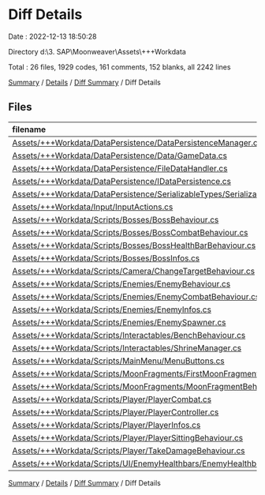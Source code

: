 # Diff Details

Date : 2022-12-13 18:50:28

Directory d:\\3. SAP\\Moonweaver\\Assets\\+++Workdata

Total : 26 files,  1929 codes, 161 comments, 152 blanks, all 2242 lines

[Summary](results.md) / [Details](details.md) / [Diff Summary](diff.md) / Diff Details

## Files
| filename | language | code | comment | blank | total |
| :--- | :--- | ---: | ---: | ---: | ---: |
| [Assets/+++Workdata/DataPersistence/DataPersistenceManager.cs](/Assets/+++Workdata/DataPersistence/DataPersistenceManager.cs) | C# | 67 | 5 | 15 | 87 |
| [Assets/+++Workdata/DataPersistence/Data/GameData.cs](/Assets/+++Workdata/DataPersistence/Data/GameData.cs) | C# | 40 | 3 | 4 | 47 |
| [Assets/+++Workdata/DataPersistence/FileDataHandler.cs](/Assets/+++Workdata/DataPersistence/FileDataHandler.cs) | C# | 60 | 3 | 8 | 71 |
| [Assets/+++Workdata/DataPersistence/IDataPersistence.cs](/Assets/+++Workdata/DataPersistence/IDataPersistence.cs) | C# | 8 | 9 | 3 | 20 |
| [Assets/+++Workdata/DataPersistence/SerializableTypes/SerializableDictionary.cs](/Assets/+++Workdata/DataPersistence/SerializableTypes/SerializableDictionary.cs) | C# | 31 | 0 | 5 | 36 |
| [Assets/+++Workdata/Input/InputActions.cs](/Assets/+++Workdata/Input/InputActions.cs) | C# | 1,199 | 16 | 16 | 1,231 |
| [Assets/+++Workdata/Scripts/Bosses/BossBehaviour.cs](/Assets/+++Workdata/Scripts/Bosses/BossBehaviour.cs) | C# | 50 | 0 | 10 | 60 |
| [Assets/+++Workdata/Scripts/Bosses/BossCombatBehaviour.cs](/Assets/+++Workdata/Scripts/Bosses/BossCombatBehaviour.cs) | C# | 77 | 21 | 21 | 119 |
| [Assets/+++Workdata/Scripts/Bosses/BossHealthBarBehaviour.cs](/Assets/+++Workdata/Scripts/Bosses/BossHealthBarBehaviour.cs) | C# | 63 | 1 | 8 | 72 |
| [Assets/+++Workdata/Scripts/Bosses/BossInfos.cs](/Assets/+++Workdata/Scripts/Bosses/BossInfos.cs) | C# | 99 | 34 | 14 | 147 |
| [Assets/+++Workdata/Scripts/Camera/ChangeTargetBehaviour.cs](/Assets/+++Workdata/Scripts/Camera/ChangeTargetBehaviour.cs) | C# | 35 | 0 | 5 | 40 |
| [Assets/+++Workdata/Scripts/Enemies/EnemyBehaviour.cs](/Assets/+++Workdata/Scripts/Enemies/EnemyBehaviour.cs) | C# | 2 | 0 | 0 | 2 |
| [Assets/+++Workdata/Scripts/Enemies/EnemyCombatBehaviour.cs](/Assets/+++Workdata/Scripts/Enemies/EnemyCombatBehaviour.cs) | C# | -1 | 21 | 1 | 21 |
| [Assets/+++Workdata/Scripts/Enemies/EnemyInfos.cs](/Assets/+++Workdata/Scripts/Enemies/EnemyInfos.cs) | C# | 4 | 0 | 0 | 4 |
| [Assets/+++Workdata/Scripts/Enemies/EnemySpawner.cs](/Assets/+++Workdata/Scripts/Enemies/EnemySpawner.cs) | C# | 14 | 13 | 0 | 27 |
| [Assets/+++Workdata/Scripts/Interactables/BenchBehaviour.cs](/Assets/+++Workdata/Scripts/Interactables/BenchBehaviour.cs) | C# | 28 | 0 | 6 | 34 |
| [Assets/+++Workdata/Scripts/Interactables/ShrineManager.cs](/Assets/+++Workdata/Scripts/Interactables/ShrineManager.cs) | C# | 15 | 9 | 2 | 26 |
| [Assets/+++Workdata/Scripts/MainMenu/MenuButtons.cs](/Assets/+++Workdata/Scripts/MainMenu/MenuButtons.cs) | C# | 11 | 0 | 0 | 11 |
| [Assets/+++Workdata/Scripts/MoonFragments/FirstMoonFragmentBehaviour.cs](/Assets/+++Workdata/Scripts/MoonFragments/FirstMoonFragmentBehaviour.cs) | C# | -9 | -1 | 0 | -10 |
| [Assets/+++Workdata/Scripts/MoonFragments/MoonFragmentBehaviour.cs](/Assets/+++Workdata/Scripts/MoonFragments/MoonFragmentBehaviour.cs) | C# | 14 | 0 | 2 | 16 |
| [Assets/+++Workdata/Scripts/Player/PlayerCombat.cs](/Assets/+++Workdata/Scripts/Player/PlayerCombat.cs) | C# | 0 | 1 | 0 | 1 |
| [Assets/+++Workdata/Scripts/Player/PlayerController.cs](/Assets/+++Workdata/Scripts/Player/PlayerController.cs) | C# | 46 | 2 | 16 | 64 |
| [Assets/+++Workdata/Scripts/Player/PlayerInfos.cs](/Assets/+++Workdata/Scripts/Player/PlayerInfos.cs) | C# | 5 | 7 | 1 | 13 |
| [Assets/+++Workdata/Scripts/Player/PlayerSittingBehaviour.cs](/Assets/+++Workdata/Scripts/Player/PlayerSittingBehaviour.cs) | C# | 60 | 17 | 10 | 87 |
| [Assets/+++Workdata/Scripts/Player/TakeDamageBehaviour.cs](/Assets/+++Workdata/Scripts/Player/TakeDamageBehaviour.cs) | C# | 6 | 0 | 1 | 7 |
| [Assets/+++Workdata/Scripts/UI/EnemyHealthbars/EnemyHealthbarBehaviour.cs](/Assets/+++Workdata/Scripts/UI/EnemyHealthbars/EnemyHealthbarBehaviour.cs) | C# | 5 | 0 | 4 | 9 |

[Summary](results.md) / [Details](details.md) / [Diff Summary](diff.md) / Diff Details